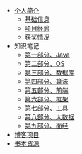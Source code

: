 <!--
 * @Description: 
 * @Date: 2019-08-05 11:57:02
 * @LastEditors: 孙浩然
 * @LastEditTime: 2020-06-30 11:52:10
 -->
<!-- * [全部目录](/)-->
* [个人简介](./authorintroducer.md)
  * [基础信息](./authorintroducer?id=个人简介)
  * [项目经验](./authorintroducer?id=项目经验)
  * [获奖情况](./authorintroducer?id=获奖情况) 
* 知识笔记
  * [第一部分、Java](./0.mindmaster/Java概述.md)
  * [第二部分、OS](./0.mindmaster/OS概述.md)
  * [第三部分、数据库](./0.mindmaster/数据库概述.md)
  * [第四部分、算法](./0.mindmaster/算法概述.md)
  * [第五部分、前端](./0.mindmaster/前端概述.md)
  * [第六部分、框架](./0.mindmaster/框架概述.md)
  * [第七部分、工具](./0.mindmaster/工具概述.md)
  * [第八部分、大数据](./0.mindmaster/大数据概述.md)
  * [第九部分、面经](./0.mindmaster/面经概述.md)
* [博客项目](https://github.com/codefool0307/Java-Blog)
* [书本资源](./book.md)
